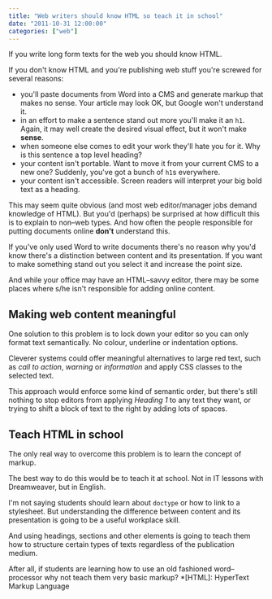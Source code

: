 ```yaml
---
title: "Web writers should know HTML so teach it in school"
date: "2011-10-31 12:00:00"
categories: ["web"]
---
```



If you write long form texts for the web you should know HTML.

If you don't know HTML and you're publishing web stuff you're screwed for several reasons:

* you'll paste documents from Word into a CMS and generate markup that makes no sense. Your article may look OK, but Google won't understand it.
* in an effort to make a sentence stand out more you'll make it an `h1`. Again, it may well create the desired visual effect, but it won't make **sense**.
* when someone else comes to edit your work they'll hate you for it. Why is this sentence a top level heading?
* your content isn't portable. Want to move it from your current CMS to a new one? Suddenly, you've got a bunch of `h1`s everywhere.
* your content isn't accessible. Screen readers will interpret your big bold text as a heading.


This may seem quite obvious (and most web editor/manager jobs demand knowledge of HTML). But you'd (perhaps) be surprised at how difficult this is to explain to non–web types. And how often the people responsible for putting documents online **don't** understand this.

If you've only used Word to write documents there's no reason why you'd know there's a distinction between content and its presentation. If you want to make something stand out you select it and increase the point size.

And while your office may have an HTML–savvy editor, there may be some places where s/he isn't responsible for adding online content.


## Making web content meaningful


One solution to this problem is to lock down your editor so you can only format text semantically. No colour, underline or indentation options.

Cleverer systems could offer meaningful alternatives to large red text, such as _call to action_, _warning_ or _information_ and apply CSS classes to the selected text.

This approach would enforce some kind of semantic order, but there's still nothing to stop editors from applying _Heading 1_ to any text they want, or trying to shift a block of text to the right by adding lots of spaces.


## Teach HTML in school


The only real way to overcome this problem is to learn the concept of markup.

The best way to do this would be to teach it at school. Not in IT lessons with Dreamweaver, but in English.

I'm not saying students should learn about `doctype` or how to link to a stylesheet. But understanding the difference between content and its presentation is going to be a useful workplace skill.

And using headings, sections and other elements is going to teach them how to structure certain types of texts regardless of the publication medium.

After all, if students are learning how to use an old fashioned word–processor why not teach them very basic markup?
  *[HTML]: HyperText Markup Language
